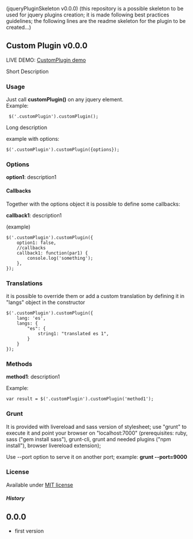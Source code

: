 (jqueryPluginSkeleton v0.0.0)
(this repository is a possible skeleton to be used for jquery plugins creation; it is made following best practices guidelines; the following lines are the readme skeleton for the plugin to be created...)

## Custom Plugin v0.0.0

LIVE DEMO: [CustomPlugin demo](http://)

Short Description

### Usage
Just call <b>customPlugin()</b> on any jquery element.<br>
Example:

     $('.customPlugin').customPlugin();

Long description

example with options:
    
    $('.customPlugin').customPlugin({options});

### Options
<b>option1</b>: description1

#### Callbacks
Together with the options object it is possible to define some callbacks:

<b>callback1</b>: description1

(example)

    $('.customPlugin').customPlugin({
        option1: false,
        //callbacks
        callback1: function(par1) {
            console.log('something');
        },
    });

### Translations
it is possible to override them or add a custom translation by defining it in "langs" object in the constructor

    $('.customPlugin').customPlugin({
        lang: 'es',
        langs: {
            "es": {
                string1: "translated es 1",      
            }
        }
    });

### Methods

<b>method1</b>: description1

Example:

    var result = $('.customPlugin').customPlugin('method1');

### Grunt
It is provided with livereload and sass version of stylesheet;
use "grunt" to execute it and point your browser on "localhost:7000" (prerequisites: ruby, sass ("gem install sass"), grunt-cli, grunt and needed plugins ("npm install"), browser livereload extension);

Use --port option to serve it on another port; example:
<b>grunt --port=9000</b>

### License
Available under <a href="http://opensource.org/licenses/MIT" target="_blank">MIT license</a>

##### History

0.0.0
------
- first version
